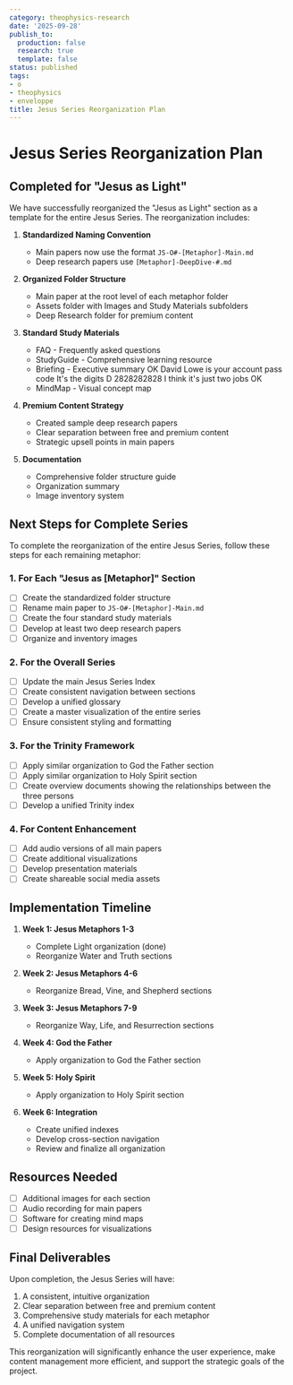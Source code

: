 ```yaml
---
category: theophysics-research
date: '2025-09-28'
publish_to:
  production: false
  research: true
  template: false
status: published
tags:
- o
- theophysics
- enveloppe
title: Jesus Series Reorganization Plan
---
```

   
# Jesus Series Reorganization Plan   
   
## Completed for "Jesus as Light"   
   
We have successfully reorganized the "Jesus as Light" section as a template for the entire Jesus Series. The reorganization includes:   
   
1. **Standardized Naming Convention**   
   
   - Main papers now use the format `JS-O#-[Metaphor]-Main.md`   
   - Deep research papers use `[Metaphor]-DeepDive-#.md`   
   
2. **Organized Folder Structure**   
   
   - Main paper at the root level of each metaphor folder   
   - Assets folder with Images and Study Materials subfolders   
   - Deep Research folder for premium content   
   
3. **Standard Study Materials**   
   
   - FAQ - Frequently asked questions   
   - StudyGuide - Comprehensive learning resource   
   - Briefing - Executive summary OK David Lowe is your account pass code It's the digits D 2828282828 I think it's just two jobs OK   
   - MindMap - Visual concept map   
   
4. **Premium Content Strategy**   
   
   - Created sample deep research papers   
   - Clear separation between free and premium content   
   - Strategic upsell points in main papers   
   
5. **Documentation**   
   
   - Comprehensive folder structure guide   
   - Organization summary   
   - Image inventory system   
   
## Next Steps for Complete Series   
   
To complete the reorganization of the entire Jesus Series, follow these steps for each remaining metaphor:   
   
### 1. For Each "Jesus as [Metaphor]" Section   
   
   
- [ ] Create the standardized folder structure   
- [ ] Rename main paper to `JS-O#-[Metaphor]-Main.md`   
- [ ] Create the four standard study materials   
- [ ] Develop at least two deep research papers   
- [ ] Organize and inventory images   
   
### 2. For the Overall Series   
   
   
- [ ] Update the main Jesus Series Index   
- [ ] Create consistent navigation between sections   
- [ ] Develop a unified glossary   
- [ ] Create a master visualization of the entire series   
- [ ] Ensure consistent styling and formatting   
   
### 3. For the Trinity Framework   
   
   
- [ ] Apply similar organization to God the Father section   
- [ ] Apply similar organization to Holy Spirit section   
- [ ] Create overview documents showing the relationships between the three persons   
- [ ] Develop a unified Trinity index   
   
### 4. For Content Enhancement   
   
   
- [ ] Add audio versions of all main papers   
- [ ] Create additional visualizations   
- [ ] Develop presentation materials   
- [ ] Create shareable social media assets   
   
## Implementation Timeline   
   
1. **Week 1: Jesus Metaphors 1-3**   
   
   - Complete Light organization (done)   
   - Reorganize Water and Truth sections   
   
2. **Week 2: Jesus Metaphors 4-6**   
   
   - Reorganize Bread, Vine, and Shepherd sections   
   
3. **Week 3: Jesus Metaphors 7-9**   
   
   - Reorganize Way, Life, and Resurrection sections   
   
4. **Week 4: God the Father**   
   
   - Apply organization to God the Father section   
   
5. **Week 5: Holy Spirit**   
   
   - Apply organization to Holy Spirit section   
   
6. **Week 6: Integration**   
   
   - Create unified indexes   
   - Develop cross-section navigation   
   - Review and finalize all organization   
   
## Resources Needed   
   
   
- [ ] Additional images for each section   
- [ ] Audio recording for main papers   
- [ ] Software for creating mind maps   
- [ ] Design resources for visualizations   
   
## Final Deliverables   
   
Upon completion, the Jesus Series will have:   
   
1. A consistent, intuitive organization   
2. Clear separation between free and premium content   
3. Comprehensive study materials for each metaphor   
4. A unified navigation system   
5. Complete documentation of all resources   
   
This reorganization will significantly enhance the user experience, make content management more efficient, and support the strategic goals of the project.